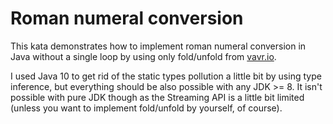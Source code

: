 # Roman numeral conversion

This kata demonstrates how to implement roman numeral conversion
in Java without a single loop by using only fold/unfold from [vavr.io](http://vavr.io).

I used Java 10 to get rid of the static types pollution a little bit
by using type inference, but everything should be also possible with any
JDK >= 8. It isn't possible with pure JDK though as the Streaming API is 
a little bit limited (unless you want to implement fold/unfold by yourself, of course).